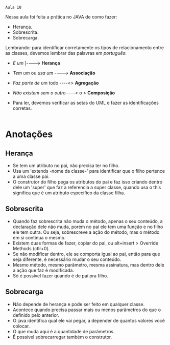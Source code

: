     Aula 10

Nessa aula foi feita a prática no JAVA de como fazer:
- Herança.
- Sobrescrita.
- Sobrecarga.

Lembrando: para identificar corretamente os tipos de relacionamento entre as classes, devemos lembrar das palavras em *português*:
- *É um* ]----> **Herança**
- *Tem um* ou *usa um* ----> **Associação**
- *Faz parte de* um todo ----<> **Agregação**
- *Não existem sem o outro* ----< o > **Composição**

- Para ler, devemos verificar as setas do UML e fazer as identificações corretas.
<br><br>

# Anotações

## Herança
- Se tem um atributo no pai, não precisa ter no filho.
- Usa um 'extends -nome da classe-' para identificar que o filho pertence a uma classe pai.
- O construtor do filho pega os atributos do pai e faz isso criando dentro dele um 'super' que faz a referencia a super classe, quando usa o this significa que é um atributo específico da classe filha.

## Sobrescrita
- Quando faz sobrescrita não muda o método, apenas o seu conteúdo, a declaração dele não muda, porém no pai ele tem uma função e no filho ele tem outra. Ou seja, sobrescreve a ação do método, mas o método em si continua o mesmo.
- Existem duas formas de fazer, copiar do pai, ou alt+insert > Override Methods (ctlr+0).
- Se não modificar dentro, ele se comporta igual ao pai, então para que seja diferente, é necessário mudar o seu conteúdo.
- Mesmo método, mesmo parâmetro, mesma assinatura, mas dentro dele a ação que faz é modificada.
- Só é possível fazer quando é de pai pra filho.

 ## Sobrecarga
 - Não depende de herança e pode ser feito em qualquer classe.
 - Acontece quando precisa passar mais ou menos parâmetros do que o definido pelo anterior.
 - O java identifica qual ele vai pegar, a depender de quantos valores você colocar.
 - O que muda aqui é a quantidade de parâmetros.
 - É possível sobrecarregar também o construtor.
